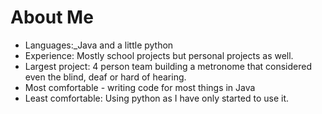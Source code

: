 # About Me
- Languages:_Java and a little python
- Experience: Mostly school projects but personal projects as well.
- Largest project: 4 person team building a metronome that considered even the blind, deaf or hard of hearing.
- Most comfortable - writing code for most things in Java
- Least comfortable: Using python as I have only started to use it.
